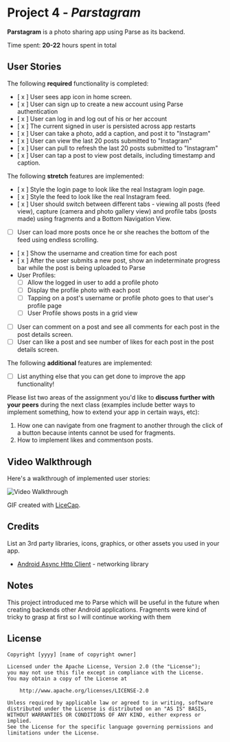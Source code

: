 # Project 4 - *Parstagram*

**Parstagram** is a photo sharing app using Parse as its backend.

Time spent: **20-22** hours spent in total

## User Stories

The following **required** functionality is completed:

- [ x ] User sees app icon in home screen.
- [ x ] User can sign up to create a new account using Parse authentication
- [ x ] User can log in and log out of his or her account
- [ x ] The current signed in user is persisted across app restarts
- [ x ] User can take a photo, add a caption, and post it to "Instagram"
- [ x ] User can view the last 20 posts submitted to "Instagram"
- [ x ] User can pull to refresh the last 20 posts submitted to "Instagram"
- [ x ] User can tap a post to view post details, including timestamp and caption.

The following **stretch** features are implemented:

- [ x ] Style the login page to look like the real Instagram login page.
- [ x ] Style the feed to look like the real Instagram feed.
- [ x ] User should switch between different tabs - viewing all posts (feed view), capture (camera and photo gallery view) and profile tabs (posts made) using fragments and a Bottom Navigation View.
- [ ] User can load more posts once he or she reaches the bottom of the feed using endless scrolling.
- [ x ] Show the username and creation time for each post
- [ x ] After the user submits a new post, show an indeterminate progress bar while the post is being uploaded to Parse
- User Profiles:
  - [ ] Allow the logged in user to add a profile photo
  - [ ] Display the profile photo with each post
  - [ ] Tapping on a post's username or profile photo goes to that user's profile page
  - [ ] User Profile shows posts in a grid view
- [ ] User can comment on a post and see all comments for each post in the post details screen.
- [ ] User can like a post and see number of likes for each post in the post details screen.

The following **additional** features are implemented:

- [ ] List anything else that you can get done to improve the app functionality!

Please list two areas of the assignment you'd like to **discuss further with your peers** during the next class (examples include better ways to implement something, how to extend your app in certain ways, etc):

1. How one can navigate from one fragment to another through the click of a button because intents cannot be used for fragments.
2. How to implement likes and commentson posts.

## Video Walkthrough

Here's a walkthrough of implemented user stories:

<img src='walkthrough.gif' width='' alt='Video Walkthrough' />

GIF created with [LiceCap](http://www.cockos.com/licecap/).

## Credits

List an 3rd party libraries, icons, graphics, or other assets you used in your app.

- [Android Async Http Client](http://loopj.com/android-async-http/) - networking library


## Notes

This project introduced me to Parse which will be useful in the future when creating backends other Android applications. Fragments were kind of tricky to grasp at first so I will continue working with them

## License

    Copyright [yyyy] [name of copyright owner]

    Licensed under the Apache License, Version 2.0 (the "License");
    you may not use this file except in compliance with the License.
    You may obtain a copy of the License at

        http://www.apache.org/licenses/LICENSE-2.0

    Unless required by applicable law or agreed to in writing, software
    distributed under the License is distributed on an "AS IS" BASIS,
    WITHOUT WARRANTIES OR CONDITIONS OF ANY KIND, either express or implied.
    See the License for the specific language governing permissions and
    limitations under the License.
